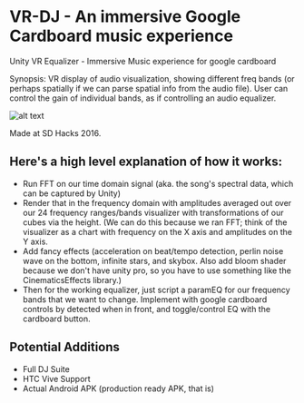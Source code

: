 # VR-DJ - An immersive Google Cardboard music experience
Unity VR Equalizer - Immersive Music experience for google cardboard

Synopsis: VR display of audio visualization, showing different freq bands (or perhaps spatially if we can parse spatial info from the audio file). User can control the gain of individual bands, as if controlling an audio equalizer.

![alt text](https://i.imgur.com/yx5UsUX.jpg "Preview")

Made at SD Hacks 2016. 

## Here's a high level explanation of how it works:
- Run FFT on our time domain signal (aka. the song's spectral data, which can be captured by Unity)
- Render that in the frequency domain with amplitudes averaged out over our 24 frequency ranges/bands visualizer with transformations of our cubes via the height. (We can do this because we ran FFT; think of the visualizer as a chart with frequency on the X axis and amplitudes on the Y axis.
- Add fancy effects (acceleration on beat/tempo detection, perlin noise wave on the bottom, infinite stars, and skybox. Also add bloom shader because we don't have unity pro, so you have to use something like the CinematicsEffects library.)
- Then for the working equalizer, just script a paramEQ for our frequency bands that we want to change. Implement with google cardboard controls by detected when in front, and toggle/control EQ with the cardboard button.

## Potential Additions
- Full DJ Suite
- HTC Vive Support
- Actual Android APK (production ready APK, that is)

